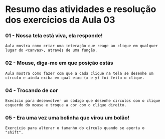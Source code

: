 # Resumo das atividades e resolução dos exercícios da Aula 03 #

### 01 - Nossa tela está viva, ela responde! ###
    Aula mostra como criar uma interação que reage ao clique em qualquer lugar do <canvas>, através de uma função.


### 02 - Mouse, diga-me em que posição estás ###    
    Aula mostra como fazer com que a cada clique na tela se desenhe um círculo e ainda exiba em qual eixo (x e y) foi feito o clique.


### 04 - Trocando de cor ###
    Execício para desenvolver um código que desenhe circulos com o clique esquerdo do mouse e troque a cor com o clique direito.


### 05 - Era uma vez uma bolinha que virou um bolão! ###
    Exercício para alterar o tamanho do círculo quando se aperta o "shift".